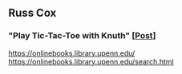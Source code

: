 ## Russ Cox

### "Play Tic-Tac-Toe with Knuth" [[Post](https://research.swtch.com/tictactoe)]

https://onlinebooks.library.upenn.edu/
https://onlinebooks.library.upenn.edu/search.html
